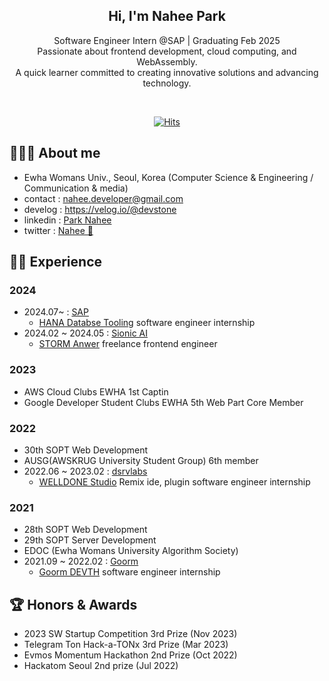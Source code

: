 <div align="center">
<!--   
![header](https://capsule-render.vercel.app/api?type=waving&color=random&height=300&section=header&text=Nahee%20Park&desc=Web%20Frontend,Backend%20Junior%20developer&descSize=30&descAlign=65&fontSize=90&fontAlign=65&fontAlignY=35&animation=fadeIn) -->

<!--  I'm a junior developer who wants to develop everything I imagined.    -->
  
<h2> Hi, I'm Nahee Park </h2> 
  
<!--  <p align="center" dir="auto">
  <a href="https://github.com/Nahee-Park">
   <img src="https://camo.githubusercontent.com/f5d6190be6b942fe05521cf17cff5131bb10cf22f3a4c44a15bd7fa85a73deeb/68747470733a2f2f726561646d652d747970696e672d7376672e6865726f6b756170702e636f6d3f636f6c6f723d253233333642434637266c696e65733d48692b49276d2b4e616865652b5061726b2b" alt="Typing SVG" data-canonical-src="https://readme-typing-svg.herokuapp.com?color=%2336BCF7&amp;lines=Hi+I'm+Nahee+Park+" style="max-width: 100%;">
   </a>
</p> -->
  Software Engineer Intern @SAP | Graduating Feb 2025  <br>
Passionate about frontend development, cloud computing, and WebAssembly.  <br>
A quick learner committed to creating innovative solutions and advancing technology. <br>
  
  
 <div align="center">
    <br>
  
[![Hits](https://hits.seeyoufarm.com/api/count/incr/badge.svg?url=https%3A%2F%2Fgithub.com%2FNahee-Park&count_bg=%2379C83D&title_bg=%23555555&icon=&icon_color=%23E7E7E7&title=Profile-views&edge_flat=false)](https://hits.seeyoufarm.com)
 
</div>
  
</div>

## 👩🏻‍💻 About me
- Ewha Womans Univ., Seoul, Korea (Computer Science & Engineering / Communication & media)
- contact : nahee.developer@gmail.com
- develog : https://velog.io/@devstone 
- linkedin : [Park Nahee](https://www.linkedin.com/in/park-nahee-100890218)
- twitter : [Nahee 💎](https://twitter.com/devstone_)
  
<!-- ## 🛠 Tech Stack 🛠 
### 📍  Programming languages
<img alt="JavaScript" src="https://camo.githubusercontent.com/7a48ad3028bc23b33e755e555609a4ccdd3ba1ef6fb92aa2214eea10e3b7e184/68747470733a2f2f696d672e736869656c64732e696f2f62616467652f4a6176615363726970742532302d2532334637444631452e7376673f6c6f676f3d6a617661736372697074266c6f676f436f6c6f723d626c61636b" data-canonical-src="https://img.shields.io/badge/JavaScript%20-%23F7DF1E.svg?logo=javascript&amp;logoColor=black" style="max-width: 100%;"> <img alt="TypeScript" src="https://camo.githubusercontent.com/33e73828438989dd05e7c17c133ef2659b1a70cb9d8c85f10684c446390c6818/68747470733a2f2f696d672e736869656c64732e696f2f62616467652f547970655363726970742532302d2532333737374242342e7376673f6c6f676f3d74797065736372697074266c6f676f436f6c6f723d626c61636b" data-canonical-src="https://img.shields.io/badge/TypeScript%20-%23777BB4.svg?logo=typescript&amp;logoColor=black" style="max-width: 100%;"> <img alt="Python" src="https://img.shields.io/badge/Python-3776AB.svg?logo=python&amp;logoColor=white" style="max-width: 100%;"> <img alt="C" src="https://camo.githubusercontent.com/b8e75db4ca1e09333bdc1c24f742ec392314fb52ec73c033448c6a00e7c66c1e/68747470733a2f2f696d672e736869656c64732e696f2f62616467652f432532302d2532333233373045442e7376673f6c6f676f3d63266c6f676f436f6c6f723d7768697465" data-canonical-src="https://img.shields.io/badge/dynamic/C%20-%232370ED.svg?logo=c&amp;logoColor=white" style="max-width: 100%;"> <img alt="Java" 
src ="https://img.shields.io/badge/Java-007396.svg?&style=for-the-badge&logo=Java&logoColor=white&style=plastic" style="max-width: 100%;">


### 📍 Frontend
<img alt="HTML" src="https://camo.githubusercontent.com/7947a9da4d569e7aa0264625efd420377b5466fd1620c5dd7cb525db2a358c91/68747470733a2f2f696d672e736869656c64732e696f2f62616467652f48544d4c352532302d2532334533344632362e7376673f6c6f676f3d68746d6c35266c6f676f436f6c6f723d7768697465" data-canonical-src="https://img.shields.io/badge/HTML5%20-%23E34F26.svg?logo=html5&amp;logoColor=white" style="max-width: 100%;"> <img alt="CSS" src="https://camo.githubusercontent.com/c8733604360c25e4cf34c8415bf9093104206dccd164b2a1cd7d1e2711d4d4f8/68747470733a2f2f696d672e736869656c64732e696f2f62616467652f4353532532302d2532333135373242362e7376673f6c6f676f3d63737333266c6f676f436f6c6f723d7768697465" data-canonical-src="https://img.shields.io/badge/CSS%20-%231572B6.svg?logo=css3&amp;logoColor=white" style="max-width: 100%;"> <img alt="React" src="https://camo.githubusercontent.com/5e59c12028cb67f45dfc48155ec7aef65cebfe983571d4cab2ea5b011613db6b/68747470733a2f2f696d672e736869656c64732e696f2f62616467652f2d52656163744a732d3631444146423f6c6f676f3d7265616374266c6f676f436f6c6f723d7768697465" data-canonical-src="https://img.shields.io/badge/-ReactJs-61DAFB?logo=react&amp;logoColor=white" style="max-width: 100%;"> <img src="https://img.shields.io/badge/Next.js-black.svg?logo=next.js&amp;logoColor=white" style="max-width: 100%;"> <img alt="Bootstrap" src="https://camo.githubusercontent.com/038d21db39002a7b2d172475a5a3a405c933b614e0e3d0e115cd02346346e9c8/68747470733a2f2f696d672e736869656c64732e696f2f62616467652f426f6f7473747261702d2532333536334437432e7376673f7374796c653d666c6174266c6f676f3d626f6f747374726170266c6f676f436f6c6f723d7768697465" data-canonical-src="https://img.shields.io/badge/Bootstrap-%23563D7C.svg?style=flat&amp;logo=bootstrap&amp;logoColor=white" style="max-width: 100%;"> <img src="https://camo.githubusercontent.com/802912c6d90d7cf0236d352a71af965a817c005cc5963bb98857a5a04f6e0d52/68747470733a2f2f696d672e736869656c64732e696f2f62616467652f72656475782d3736344142432e7376673f6c6f676f3d7265647578266c6f676f436f6c6f723d7768697465" alt="redux" data-canonical-src="https://img.shields.io/badge/redux-764ABC.svg?logo=redux&amp;logoColor=white" style="max-width: 100%;"> <img src="https://camo.githubusercontent.com/3b54c815d047dc9ad643dd3f0dc00b07011030d63a6a96cd1c0cdc976511ccf8/68747470733a2f2f696d672e736869656c64732e696f2f62616467652f7765627061636b2d3844443646392e7376673f6c6f676f3d7765627061636b266c6f676f436f6c6f723d626c61636b" alt="webpack" data-canonical-src="https://img.shields.io/badge/webpack-8DD6F9.svg?logo=webpack&amp;logoColor=black" style="max-width: 100%;">

### 📍 Backend 
   <img src="https://camo.githubusercontent.com/758a0017b785f0a5dd480023bdc2953f166e0ca730c7e4e1f81f71cd55d0d169/68747470733a2f2f696d672e736869656c64732e696f2f62616467652f6e6f64652e6a732d3333393933332e7376673f6c6f676f3d6e6f6465646f746a73266c6f676f436f6c6f723d7768697465" alt="nodejs" data-canonical-src="https://img.shields.io/badge/node.js-339933.svg?logo=nodedotjs&amp;logoColor=white" style="max-width: 100%;"> <img src="https://camo.githubusercontent.com/1cb137dce304c2e3badfec861be2e0939541363277bf39f22aa771985202b19e/68747470733a2f2f696d672e736869656c64732e696f2f62616467652f657870726573732d3030303030302e7376673f6c6f676f3d65787072657373266c6f676f436f6c6f723d7768697465" alt="express" data-canonical-src="https://img.shields.io/badge/express-000000.svg?logo=express&amp;logoColor=white" style="max-width: 100%;"> <img src="https://camo.githubusercontent.com/f13169529faee381baa3e2714f7ac6e48f9a92e4440cd807308ec92530095a2b/68747470733a2f2f696d672e736869656c64732e696f2f62616467652f5075707065746565722d3631444146422e7376673f6c6f676f3d507570706574656572266c6f676f436f6c6f723d626c61636b" alt="Puppeteer" data-canonical-src="https://img.shields.io/badge/Puppeteer-61DAFB.svg?logo=Puppeteer&amp;logoColor=black" style="max-width: 100%;"> 

### 📍  Databases & Cloud Hosting
   <img src="https://camo.githubusercontent.com/4d4cf7e2341b1f4ad2773538838e8a816d61e86a8561fc2d91521ac862ac03e9/68747470733a2f2f696d672e736869656c64732e696f2f62616467652f6d6f6e676f64622d3437413234382e7376673f6c6f676f3d6d6f6e676f6462266c6f676f436f6c6f723d7768697465" alt="mongodb" data-canonical-src="https://img.shields.io/badge/mongodb-47A248.svg?logo=mongodb&amp;logoColor=white" style="max-width: 100%;"> <img alt="postgres" 
src ="https://img.shields.io/badge/postgres-%23316192.svg?style=for-the-badge&logo=postgresql&logoColor=white&style=plastic" style="max-width: 100%;"> <img src="https://img.shields.io/badge/Amazon AWS-232F3E?style=flat-square&amp;logo=Amazon AWS&amp;logoColor=white" style="max-width: 100%;"> <img src="https://img.shields.io/badge/Firebase-FFCA28?style=flat-square&amp;logo=Firebase&amp;logoColor=white" style="max-width: 100%;">

### 📍  Tools
<img alt="Linux" src="https://camo.githubusercontent.com/e6e23929b59f0d903f97a4697f304f549be540b61a8283bc3d69aecfe5fdd8d4/68747470733a2f2f696d672e736869656c64732e696f2f62616467652f4c696e75782d4643433632343f7374796c653d666c6174266c6f676f3d6c696e7578266c6f676f436f6c6f723d626c61636b" data-canonical-src="https://img.shields.io/badge/Linux-FCC624?style=flat&amp;logo=linux&amp;logoColor=black" style="max-width: 100%;"> <img src="https://camo.githubusercontent.com/6f2c6031717d5ee15739b42bdac7e9bf35756aeb15a600de554882d7b1228f80/68747470733a2f2f696d672e736869656c64732e696f2f62616467652f7562756e74752d4539353432302e7376673f6c6f676f3d7562756e7475266c6f676f436f6c6f723d7768697465" alt="ubuntu" data-canonical-src="https://img.shields.io/badge/ubuntu-E95420.svg?logo=ubuntu&amp;logoColor=white" style="max-width: 100%;"> <img alt="Git" src="https://camo.githubusercontent.com/8e7b90f62961f6df73ab269e33ed19fdb931af5a67088a66419d0778cd39c82d/68747470733a2f2f696d672e736869656c64732e696f2f62616467652f4769742532302d2532334630353033332e7376673f6c6f676f3d676974266c6f676f436f6c6f723d7768697465" data-canonical-src="https://img.shields.io/badge/Git%20-%23F05033.svg?logo=git&amp;logoColor=white" style="max-width: 100%;"> <img src="https://camo.githubusercontent.com/2abee0f8be5b6c3b1f869693a0c6e82428fd06f9a61a826fa6761d301df1c94c/68747470733a2f2f696d672e736869656c64732e696f2f62616467652f4769744875622d626c61636b3f7374796c653d666c61742d737175617265266c6f676f3d476974487562266c6f676f436f6c6f723d7768697465" data-canonical-src="https://img.shields.io/badge/GitHub-black?style=flat-square&amp;logo=GitHub&amp;logoColor=white" style="max-width: 100%;"> <img src="https://img.shields.io/badge/Bitbucket-EE6123?style=flat-square&amp;logo=Bitbucket&amp;logoColor=white" style="max-width: 100%;"> <img src="https://img.shields.io/badge/Jira-0052CC?style=flat-square&amp;logo=Jira&amp;logoColor=white" style="max-width: 100%;"> <img src="https://camo.githubusercontent.com/10991aec54045c7d2d512608c598d6f325e2aad44b7552aea8dc911416727150/68747470733a2f2f696d672e736869656c64732e696f2f62616467652f4669676d612d6132353966663f7374796c653d666c61742d737175617265266c6f676f3d4669676d61266c6f676f436f6c6f723d7768697465" data-canonical-src="https://img.shields.io/badge/Figma-a259ff?style=flat-square&amp;logo=Figma&amp;logoColor=white" style="max-width: 100%;"><img src="https://camo.githubusercontent.com/be991a18525aab6c994ab98f755625e5536074989eb3d8a7a1c10b75c261e43d/68747470733a2f2f696d672e736869656c64732e696f2f62616467652f536c61636b2d3461313534623f7374796c653d666c61742d737175617265266c6f676f3d536c61636b266c6f676f436f6c6f723d7768697465" data-canonical-src="https://img.shields.io/badge/Slack-4a154b?style=flat-square&amp;logo=Slack&amp;logoColor=white" style="max-width: 100%;"><img src="https://camo.githubusercontent.com/bce476b2ed0407a01d32612cacf718fa67240c8a61c3e63db8dc16e877e51f3f/68747470733a2f2f696d672e736869656c64732e696f2f62616467652f4e6f74696f6e2d626c61636b3f7374796c653d666c61742d737175617265266c6f676f3d4e6f74696f6e266c6f676f436f6c6f723d7768697465" data-canonical-src="https://img.shields.io/badge/Notion-black?style=flat-square&amp;logo=Notion&amp;logoColor=white" style="max-width: 100%;">-->


## 🏃‍♀️ Experience
### 2024

- 2024.07~ : [SAP](https://www.sap.com)
  - [HANA Databse Tooling](https://dbmstools.com/databases/sap-hana) software engineer internship
- 2024.02 ~ 2024.05 : [Sionic AI](https://www.sionic.ai/) 
  - [STORM Anwer](https://www.sionic.ai/ko/answer) freelance frontend engineer

### 2023 

- AWS Cloud Clubs EWHA 1st Captin 
- Google Developer Student Clubs EWHA 5th Web Part Core Member

### 2022

- 30th SOPT Web Development
- AUSG(AWSKRUG University Student Group) 6th member 
- 2022.06 ~ 2023.02 : [dsrvlabs](https://www.dsrvlabs.com/) 
  - [WELLDONE Studio](https://welldonestudio.io/) Remix ide, plugin software engineer internship 

### 2021
- 28th SOPT Web Development
- 29th SOPT Server Development
- EDOC (Ewha Womans University Algorithm Society)
- 2021.09 ~ 2022.02 : [Goorm](https://goorm.co/)
  - [Goorm DEVTH](https://devth.goorm.io/) software engineer internship 

## 🏆 Honors & Awards

- 2023 SW Startup Competition 3rd Prize (Nov 2023)
- Telegram Ton Hack-a-TONx 3rd Prize (Mar 2023)
- Evmos Momentum Hackathon 2nd Prize (Oct 2022)
- Hackatom Seoul 2nd prize (Jul 2022)
<!--|활동 기간|활동명|기술스택|프로젝트|비고|
|:------:|:---:|:---:|:---:|:---:|
|2021.04~ 2021.07|[대학생 연합 IT벤처 창업 동아리 SOPT 28th - BE SOPT](http://sopt.org/wp/)|React, js|[Youniverse 유니버스](https://github.com/TeamYouniverse/Youniverse-Web)|Web Frontend|
|||Next, ts|[Kyrics 키릭스](https://www.kyrics.org/) - Release Date : Jul 17, 2021|Web Frontend|
|2021.09~ 2022.02|[Goorm : 모두가 개발자가 된다](https://www.goorm.io/)|React, js, Node, express, mongodb|[DEVTH](https://devth.goorm.io/?_ga=2.96612759.929422780.1645847251-872684322.1634826781)|Web Frontend, Backend|
|||React, js, Node, express, mongodb|[online coding party](https://codingparty.goorm.io/)|Web Frontend, Backend|
|2021.09~ 2022.01|[대학생 연합 IT벤처 창업 동아리 SOPT 29th - WE SOPT](http://sopt.org/wp/)|Node, express, postgresql|[Sodam 소담](https://github.com/TeamSodam/sodam-server)|Backend|
|||Node, express, postgresql, React, ts|[Sodam 소담 어드민](https://github.com/Nahee-Park/sodam-admin)|Web Frontend, Backend| -->

<!-- 

[![nahee's GitHub stats](https://github-readme-stats.vercel.app/api?username=Nahee-Park&theme=dracula)](https://github.com/Nahee-Park/github-readme-stats) -->
  

<!-- <div align="right">
  
[![Hits](https://hits.seeyoufarm.com/api/count/incr/badge.svg?url=https%3A%2F%2Fgithub.com%2FNahee-Park&count_bg=%2379C83D&title_bg=%23555555&icon=&icon_color=%23E7E7E7&title=hits&edge_flat=false)](https://hits.seeyoufarm.com)
 
</div> -->
